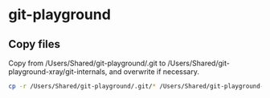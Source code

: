 # git-playground

## Copy files

Copy from /Users/Shared/git-playground/.git to /Users/Shared/git-playground-xray/git-internals, and overwrite if necessary.

```bash
cp -r /Users/Shared/git-playground/.git/* /Users/Shared/git-playground-xray/git-internals
```

